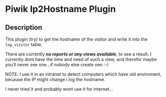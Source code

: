 # Piwik Ip2Hostname Plugin

## Description

This plugin (try) to get the hostname of the visitor and write it into the `log_visitor` table.

There are currently ***no reports or any views available***, to see a result. 
I currently dont have the time and need of such a view, and therefor maybe you'll never see one...if nobody else create oen :-)

NOTE:
I use it in an intranet to detect computers which have old enviroment, because the IP might change i log the hostname.

I never tried it and probably wont use it for internet...
